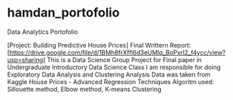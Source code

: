 # hamdan_portofolio
Data Analytics Portofolio

[Project: Building Predictive House Prices] 
Final Writtern Report: [https://drive.google.com/file/d/1BMh8frXffl6d3eUMlq_BoPxrI2_f4ycc/view?usp=sharing]
This is a Data Science Group Project for Final paper in Undergraduate Introductory Data Science Class
I am responsible for doing Exploratory Data Analysis and Clustering Analysis
Data was taken from Kaggle House Prices - Advanced Regression Techniques
Algoritm used: Sillouette method, Elbow method, K-means Clustering
